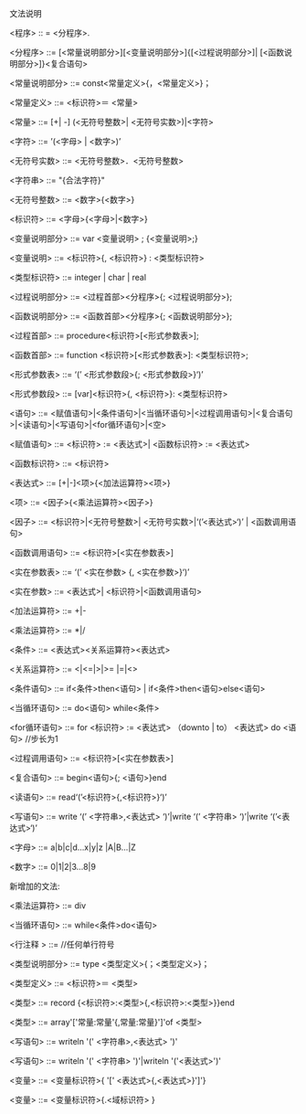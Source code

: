 文法说明

<程序>                   :: =   <分程序>.

<分程序>               ::=   [<常量说明部分>][<变量说明部分>]{[<过程说明部分>]| [<函数说明部分>]}<复合语句>

<常量说明部分>  ::=   const<常量定义>{，<常量定义>}；

<常量定义>           ::=    <标识符>＝ <常量>

<常量>                   ::=    [+| -] (<无符号整数>| <无符号实数>)|<字符>

<字符>                   ::=  ’(<字母> | <数字>)’

<无符号实数>      ::=   <无符号整数>．<无符号整数>

<字符串>               ::=  "{合法字符}"

<无符号整数>      ::=   <数字>{<数字>}

<标识符>               ::=   <字母>{<字母>|<数字>}

<变量说明部分>  ::=   var <变量说明> ; {<变量说明>;}

<变量说明>           ::=   <标识符>{, <标识符>} : <类型标识符>

<类型标识符>      ::=   integer | char | real

<过程说明部分>  ::=  <过程首部><分程序>{; <过程说明部分>};

<函数说明部分>  ::=  <函数首部><分程序>{; <函数说明部分>};

<过程首部>           ::=   procedure<标识符>[<形式参数表>];

<函数首部>           ::=   function <标识符>[<形式参数表>]: <类型标识符>;

<形式参数表>       ::= ‘(’ <形式参数段>{; <形式参数段>}‘)’

<形式参数段>       ::=   [var]<标识符>{, <标识符>}: <类型标识符>

<语句>                    ::=   <赋值语句>|<条件语句>|<当循环语句>|<过程调用语句>|<复合语句>|<读语句>|<写语句>|<for循环语句>|<空>

<赋值语句>           ::=  <标识符> := <表达式>| <函数标识符> := <表达式>

<函数标识符>      ::=  <标识符> 

<表达式>               ::=   [+|-]<项>{<加法运算符><项>}

<项>                        ::=   <因子>{<乘法运算符><因子>}

<因子>                   ::=   <标识符>|<无符号整数>| <无符号实数>|‘(’<表达式>‘)’ | <函数调用语句>

<函数调用语句>      ::=   <标识符>[<实在参数表>]

<实在参数表>      ::= ‘(’ <实在参数> {, <实在参数>}‘)’

<实在参数>           ::=   <表达式>| <标识符>|<函数调用语句>

<加法运算符>      ::=   +|-

<乘法运算符>      ::=   *|/

<条件>                   ::=   <表达式><关系运算符><表达式>

<关系运算符>      ::=   <|<=|>|>= |=|<>

<条件语句>          ::=   if<条件>then<语句> | if<条件>then<语句>else<语句>

<当循环语句>      ::=   do<语句> while<条件>

<for循环语句>      ::=   for <标识符>  := <表达式> （downto | to） <表达式> do <语句> //步长为1

<过程调用语句>  ::=  <标识符>[<实在参数表>]

<复合语句>           ::=   begin<语句>{; <语句>}end

<读语句>               ::=   read‘(’<标识符>{,<标识符>}‘)’

<写语句>               ::=   write ‘(’ <字符串>,<表达式> ‘)’|write ‘(’ <字符串> ‘)’|write ‘(’<表达式>‘)’

<字母>                   ::=   a|b|c|d…x|y|z |A|B…|Z

<数字>                   ::=   0|1|2|3…8|9

新增加的文法:

<乘法运算符>     ::=    div

<当循环语句>     ::=    while<条件>do<语句>

<行注释 >        ::=       //任何单行符号

<类型说明部分>   ::=    type <类型定义>{；<类型定义>}；

<类型定义>       ::=    <标识符>＝ <类型>

<类型>           ::=    record {<标识符>:<类型>{,<标识符>:<类型>}}end

<类型>           ::=   array'['常量:常量'{,常量:常量}']'of <类型>

<写语句>         ::=   writeln '(' <字符串>,<表达式> ')'

<写语句>         ::=   writeln '(' <字符串> ')'|writeln '('<表达式>')'

<变量>           ::=   <变量标识符>{ '[' <表达式>{,<表达式>}']'}

<变量>           ::=   <变量标识符>{.<域标识符> }
